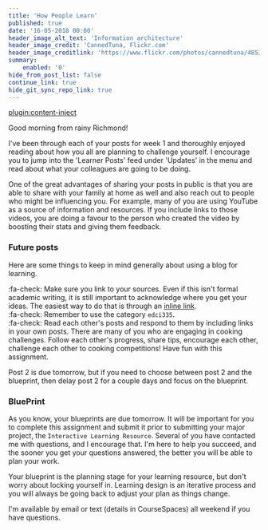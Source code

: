 ```yaml
---
title: 'How People Learn'
published: true
date: '16-05-2018 00:00'
header_image_alt_text: 'Information architecture'
header_image_credit: 'CannedTuna, Flickr.com'
header_image_creditlink: 'https://www.flickr.com/photos/cannedtuna/4853380320/'
summary:
    enabled: '0'
hide_from_post_list: false
continue_link: true
hide_git_sync_repo_link: true
---
```


[plugin:content-inject](/edci335/home/_important-reminders)


Good morning from rainy Richmond!

I've been through each of your posts for week 1 and thoroughly enjoyed reading about how you all are planning to challenge yourself. I encourage you to jump into the 'Learner Posts' feed under 'Updates' in the menu and read about what your colleagues are going to be doing.

One of the great advantages of sharing your posts in public is that you are able to share with your family at home as well and also reach out to people who might be influencing you. For example, many of you are using YouTube as a source of information and resources. If you include links to those videos, you are doing a favour to the person who created the video by boosting their stats and giving them feedback.

### Future posts

Here are some things to keep in mind generally about using a blog for learning.

:fa-check: Make sure you link to your sources. Even if this isn't formal academic writing, it is still important to acknowledge where you get your ideas. The easiest way to do that is through an [inline link](https://www.wpbeginner.com/beginners-guide/beginners-guide-on-how-to-add-a-link-in-wordpress/#linkvisualeditor). <br>
:fa-check: Remember to use the category `edci335`.<br>
:fa-check: Read each other's posts and respond to them by including links in your own posts. There are many of you who are engaging in cooking challenges. Follow each other's progress, share tips, encourage each other, challenge each other to cooking competitions! Have fun with this assignment.<br>

Post 2 is due tomorrow, but if you need to choose between post 2 and the blueprint, then delay post 2 for a couple days and focus on the blueprint.

### BluePrint

As you know, your blueprints are due tomorrow. It will be important for you to complete this assignment and submit it prior to submitting your major project, the `Interactive Learning Resource`. Several of you have contacted me with questions, and I encourage that. I'm here to help you succeed, and the sooner you get your questions answered, the better you will be able to plan your work.

Your blueprint is the planning stage for your learning resource, but don't worry about locking yourself in. Learning design is an iterative process and you will always be going back to adjust your plan as things change.

I'm available by email or text (details in CourseSpaces) all weekend if you have questions.
